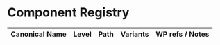 # Component Registry

| Canonical Name | Level | Path | Variants | WP refs / Notes |
|---|---|---|---|---|


